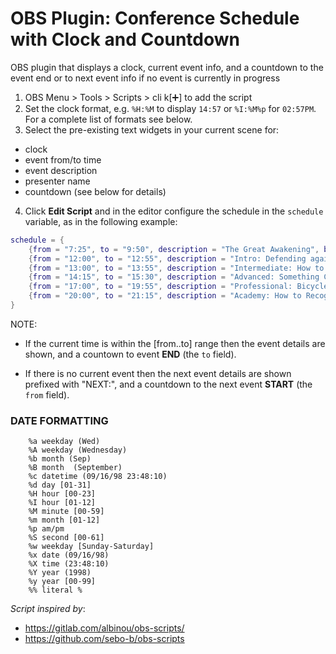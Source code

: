 # OBS Plugin: Conference Schedule with Clock and Countdown

OBS plugin that displays a clock, current event info, and a countdown to the event end or to next event info if no event is currently in progress

1. OBS Menu > Tools > Scripts > cli k[:heavy_plus_sign:] to add the script
2. Set the clock format, e.g. `%H:%M` to display `14:57` or `%I:%M%p` for `02:57PM`. For a complete list of formats see below.
3. Select the pre-existing text widgets in your current scene for:

 - clock
 - event from/to time
 - event description
 - presenter name
 - countdown (see below for details)

4. Click **Edit Script** and in the editor configure the schedule in the `schedule` variable, as in the following example:

```lua
schedule = {
	{from = "7:25", to = "9:50", description = "The Great Awakening", by = "Dr Andale"},
	{from = "12:00", to = "12:55", description = "Intro: Defending against attack with fruit", by = "Dr Dinsdale"},
	{from = "13:00", to = "13:55", description = "Intermediate: How to Irritate People", by = "Prof Pandale"},
	{from = "14:15", to = "15:30", description = "Advanced: Something Completely Different", by = "Br Rindale"},
	{from = "17:00", to = "19:55", description = "Professional: Bicycle Repair Man Presentation", by = "Sr Lindale"},
	{from = "20:00", to = "21:15", description = "Academy: How to Recognise Different Types of Trees", by = "Hon Pindale"},
}
```

NOTE:
* If the current time is within the \[from..to\] range then the event details are shown,
	and a countown to event **END** (the `to` field).

* If there is no current event then the next event details are shown prefixed with "NEXT:",
	and a countdown to the next event **START** (the `from` field).

### DATE FORMATTING

```
	%a weekday (Wed)
	%A weekday (Wednesday)
	%b month (Sep)
	%B month  (September)
	%c datetime (09/16/98 23:48:10)
	%d day [01-31]
	%H hour [00-23]
	%I hour [01-12]
	%M minute [00-59]
	%m month [01-12]
	%p am/pm
	%S second [00-61]
	%w weekday [Sunday-Saturday]
	%x date (09/16/98)
	%X time (23:48:10)
	%Y year (1998)
	%y year [00-99]
	%% literal %
```

_Script inspired by_:
- https://gitlab.com/albinou/obs-scripts/
- https://github.com/sebo-b/obs-scripts
